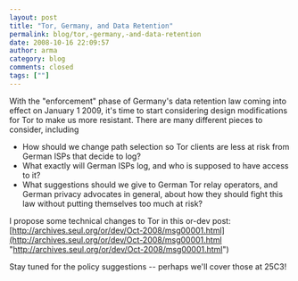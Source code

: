 ```yaml
---
layout: post
title: "Tor, Germany, and Data Retention"
permalink: blog/tor,-germany,-and-data-retention
date: 2008-10-16 22:09:57
author: arma
category: blog
comments: closed
tags: [""]
---
```


With the "enforcement" phase of Germany's data retention law coming into effect on January 1 2009, it's time to start considering design modifications for Tor to make us more resistant. There are many different pieces to consider, including

-   How should we change path selection so Tor clients are less at risk from German ISPs that decide to log?
-   What exactly will German ISPs log, and who is supposed to have access to it?
-   What suggestions should we give to German Tor relay operators, and German privacy advocates in general, about how they should fight this law without putting themselves too much at risk?

I propose some technical changes to Tor in this or-dev post:  
 [http://archives.seul.org/or/dev/Oct-2008/msg00001.html](http://archives.seul.org/or/dev/Oct-2008/msg00001.html "http://archives.seul.org/or/dev/Oct-2008/msg00001.html")

Stay tuned for the policy suggestions -- perhaps we'll cover those at 25C3!
